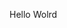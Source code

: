 Hello Wolrd
















































































































































































































































































































































































































































































































































































































































































































































































































































































































































































































































































































































































































































































































































































































































































































































































































































































































































































































































































































































































































































































































































































































































































































































